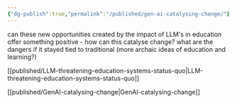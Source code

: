 ```yaml
---
{"dg-publish":true,"permalink":"/published/gen-ai-catalysing-change/"}
---
```


can these new opportunities created by the impact of LLM's in education offer something positive - how can this catalyse change? what are the dangers if it stayed tied to traditional (more archaic ideas of education and learning?) 

[[published/LLM-threatening-education-systems-status-quo\|LLM-threatening-education-systems-status-quo]]

[[published/GenAI-catalysing-change\|GenAI-catalysing-change]]